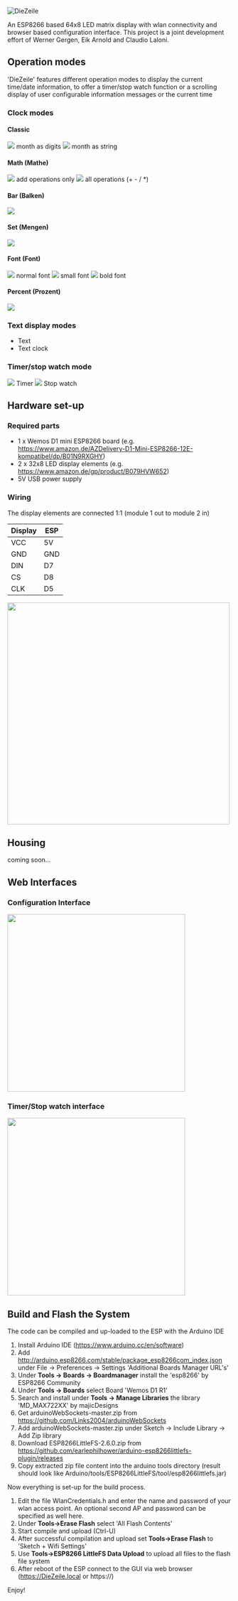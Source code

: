 ![DieZeile](/data/DieZeile.png?raw=true)

An ESP8266 based 64x8 LED matrix display with wlan connectivity and browser based configuration interface. This project is a joint development effort of Werner Gergen, Eik Arnold and Claudio Laloni.

<h2>Operation modes</h2>

'DieZeile' features different operation modes to display the current time/date information, to offer a timer/stop watch function or a scrolling display of user configurable information messages or the current time

<h3>Clock modes</h3>

<h4>Classic</h4>

![](/doc/Classic_digits.jpg?raw=true) month as digits
![](/doc/Classic_string.jpg?raw=true) month as string

<h4>Math (Mathe)</h4>

![](/doc/Mathe_add.jpg?raw=true) add operations only
![](/doc/Mathe_all.jpg?raw=true) all operations (+ - / *)

<h4>Bar (Balken)</h4>

![](/doc/Balken.jpg?raw=true) 

<h4>Set (Mengen)</h4>

![](/doc/Mengen.jpg?raw=true) 

<h4>Font (Font)</h4>

![](/doc/Font_normal.jpg?raw=true) normal font
![](/doc/Font_small.jpg?raw=true) small font
![](/doc/Font_bold.jpg?raw=true) bold font

<h4>Percent (Prozent)</h4>

![](/doc/Percent.jpg?raw=true) 

<h3>Text display modes</h3>

* Text
* Text clock

<h3>Timer/stop watch mode</h3>

![](/doc/Timer.jpg?raw=true) Timer
![](/doc/Stopwatch.jpg?raw=true) Stop watch

<h2>Hardware set-up</h2>

<h3>Required parts</h3>

* 1 x Wemos D1 mini ESP8266 board (e.g. https://www.amazon.de/AZDelivery-D1-Mini-ESP8266-12E-kompatibel/dp/B01N9RXGHY)
* 2 x 32x8 LED display elements (e.g. https://www.amazon.de/gp/product/B079HVW652)
* 5V USB power supply

<h3>Wiring</h3>

The display elements are connected 1:1 (module 1 out to module 2 in)

| Display |  ESP   |
|---------|--------|
| VCC     | 5V     |
| GND     | GND    |
| DIN     | D7     |
| CS      | D8     |
| CLK     | D5     |


<img src="/doc/HardwareSetup.jpg" width="500">

<h2>Housing</h2>
coming soon...

<h2>Web Interfaces</h2>

<h3>Configuration Interface</h3>

<img src="/doc/GUI_DieZeile.jpg" width="400">

<h3>Timer/Stop watch interface</h3>

<img src="/doc/GUI_timer.jpg" width="400">

<h2>Build and Flash the System</h2>
The code can be compiled and up-loaded to the ESP with the Arduino IDE 

1. Install Arduino IDE (https://www.arduino.cc/en/software)
2. Add http://arduino.esp8266.com/stable/package_esp8266com_index.json under File -> Preferences -> Settings 'Additional Boards Manager URL's'
3. Under **Tools -> Boards -> Boardmanager** install the 'esp8266' by ESP8266 Community
4. Under **Tools -> Boards** select Board 'Wemos D1 R1'
5. Search and install under **Tools -> Manage Libraries** the library 'MD_MAX722XX' by majicDesigns
6. Get arduinoWebSockets-master.zip from https://github.com/Links2004/arduinoWebSockets 
7. Add arduinoWebSockets-master.zip under Sketch -> Include Library -> Add Zip library
8. Download ESP8266LittleFS-2.6.0.zip from https://github.com/earlephilhower/arduino-esp8266littlefs-plugin/releases
9. Copy extracted zip file content into the arduino tools directory (result should look like Arduino/tools/ESP8266LittleFS/tool/esp8266littlefs.jar)

Now everything is set-up for the build process.

1. Edit the file WlanCredentials.h and enter the name and password of your wlan access point. An optional second AP and password can be specified as well here.
2. Under **Tools->Erase Flash** select 'All Flash Contents'
3. Start compile and upload (Ctrl-U)
4. After successful compilation and upload set **Tools->Erase Flash** to 'Sketch + Wifi Settings'
5. Use **Tools->ESP8266 LittleFS Data Upload** to upload all files to the flash file system
6. After reboot of the ESP connect to the GUI via web browser (https://DieZeile.local or https://<ip-address>)
  
Enjoy!
